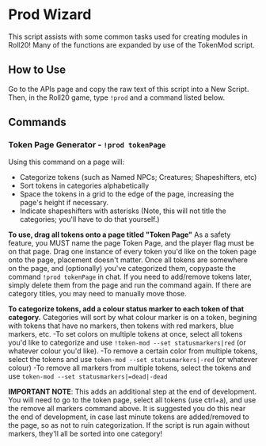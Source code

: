 # Prod Wizard

This script assists with some common tasks used for creating modules in Roll20! 
Many of the functions are expanded by use of the TokenMod script.

## How to Use

Go to the APIs page and copy the raw text of this script into a New Script.
Then, in the Roll20 game, type `!prod` and a command listed below.

## Commands
### Token Page Generator - `!prod tokenPage`
Using this command on a page will:
- Categorize tokens (such as Named NPCs; Creatures; Shapeshifters, etc)
- Sort tokens in categories alphabetically
- Space the tokens in a grid to the edge of the page, increasing the page's height if necessary.
- Indicate shapeshifters with asterisks
(Note, this will not title the categories; you'll have to do that yourself.)

**To use, drag all tokens onto a page titled "Token Page"**
As a safety feature, you MUST name the page Token Page, and the player flag must be on that page. 
Drag one instance of every token you'd like on the token page onto the page, placement doesn't matter.
Once all tokens are somewhere on the page, and (optionally) you've categorized them, copypaste the command `!prod tokenPage` in chat.
If you need to add/remove tokens later, simply delete them from the page and run the command again. If there are category titles, you may need to manually move those.

**To categorize tokens, add a colour status marker to each token of that category.**
Categories will sort by what colour marker is on a token, begining with tokens that have no markers, then tokens with red markers, blue markers, etc. 
-To set colors on multiple tokens at once, select all tokens you'd like to categorize and use `!token-mod --set statusmarkers|red` (or whatever colour you'd like).
-To remove a certain color from multiple tokens, select the tokens and use `token-mod --set statusmarkers|-red` (or whatever colour)
-To remove all markers from multiple tokens, select the tokens and use `token-mod --set statusmarkers|=dead|-dead`

**IMPORTANT NOTE**: This adds an additional step at the end of development. You will need to go to the token page, select all tokens (use ctrl+a), and use the remove all markers command above. It is suggested you do this near the end of development, in case last minute tokens are added/removed to the page, so as not to ruin categorization. If the script is run again without markers, they'll all be sorted into one category!
